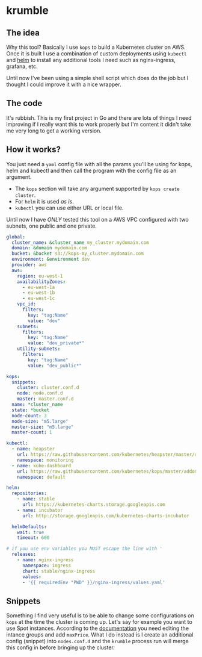 # krumble

## The idea

Why this tool? Basically I use `kops` to build a Kubernetes cluster on AWS.
Once it is built I use a combination of custom deployments using `kubectl` and
[helm](https://helm.sh/) to install any additional tools I need such as
nginx-ingress, grafana, etc.

Until now I've been using a simple shell script which does do the job but I
thought I could improve it with a nice wrapper.

## The code

It's rubbish. This is my first project in Go and there are lots of things I need
improving if I really want this to work properly but I'm content it didn't
take me very long to get a working version.

## How it works?

You just need a `yaml` config file with all the params you'll be using for kops,
helm and kubectl and then call the program with the config file as an argument.

- The `kops` section will take any argument supported by `kops create cluster`.
- For `helm` it is used _as is_.
- `kubectl` you can use either URL or local file.

Until now I have *ONLY* tested this tool on a AWS VPC configured with two
subnets, one public and one private.

```yaml
global:
  cluster_name: &cluster_name my_cluster.mydomain.com
  domain: &domain mydomain.com
  bucket: &bucket s3://kops-my_cluster.mydomain.com
  environment: &environment dev
  provider: aws
  aws:
    region: eu-west-1
    availabilityZones:
      - eu-west-1a
      - eu-west-1b
      - eu-west-1c
    vpc_id:
      filters:
        key: "tag:Name"
        value: "dev"
    subnets:
      filters:
        key: "tag:Name"
        value: "dev_private*"
    utility-subnets:
      filters:
        key: "tag:Name"
        value: "dev_public*"

kops:
  snippets:
    cluster: cluster.conf.d
    node: node.conf.d
    master: master.conf.d
  name: *cluster_name
  state: *bucket
  node-count: 3
  node-size: "m5.large"
  master-size: "m5.large"
  master-count: 1

kubectl:
  - name: heapster
    url: https://raw.githubusercontent.com/kubernetes/heapster/master/deploy/kube-config/influxdb/heapster.yaml
    namespace: monitoring
  - name: kube-dashboard
    url: https://raw.githubusercontent.com/kubernetes/kops/master/addons/kubernetes-dashboard/v1.8.3.yaml
    namespace: default

helm:
  repositories:
    - name: stable
      url: https://kubernetes-charts.storage.googleapis.com
    - name: incubator
      url: http://storage.googleapis.com/kubernetes-charts-incubator

  helmDefaults:
    wait: true
    timeout: 600

# if you use env variables you MUST escape the line with '
  releases:
    - name: nginx-ingress
      namespace: ingress
      chart: stable/nginx-ingress
      values:
      - '{{ requiredEnv "PWD" }}/nginx-ingress/values.yaml'
```

## Snippets

Something I find very useful is to be able to change some configurations on `kops`
at the time the cluster is coming up. Let's say for example you want to use Spot
instances. According to the
[documentation](https://github.com/kubernetes/kops/blob/master/docs/instance_groups.md#converting-an-instance-group-to-use-spot-instances)
you need editing the intance groups and add `maxPrice`. What I do instead is I
create an additional config (snippet) into `nodes.conf.d` and the
`krumble` process run will merge this config in before bringing up the cluster.

